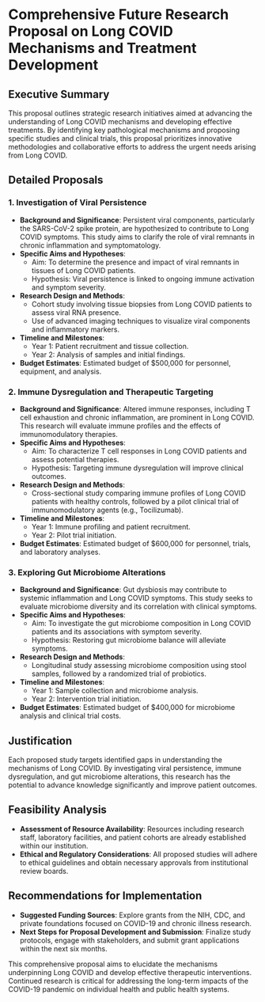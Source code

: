 # Comprehensive Future Research Proposal on Long COVID Mechanisms and Treatment Development

## Executive Summary
This proposal outlines strategic research initiatives aimed at advancing the understanding of Long COVID mechanisms and developing effective treatments. By identifying key pathological mechanisms and proposing specific studies and clinical trials, this proposal prioritizes innovative methodologies and collaborative efforts to address the urgent needs arising from Long COVID.

## Detailed Proposals

### 1. Investigation of Viral Persistence
- **Background and Significance**: Persistent viral components, particularly the SARS-CoV-2 spike protein, are hypothesized to contribute to Long COVID symptoms. This study aims to clarify the role of viral remnants in chronic inflammation and symptomatology.
- **Specific Aims and Hypotheses**: 
  - Aim: To determine the presence and impact of viral remnants in tissues of Long COVID patients.
  - Hypothesis: Viral persistence is linked to ongoing immune activation and symptom severity.
- **Research Design and Methods**: 
  - Cohort study involving tissue biopsies from Long COVID patients to assess viral RNA presence.
  - Use of advanced imaging techniques to visualize viral components and inflammatory markers.
- **Timeline and Milestones**: 
  - Year 1: Patient recruitment and tissue collection.
  - Year 2: Analysis of samples and initial findings.
- **Budget Estimates**: Estimated budget of $500,000 for personnel, equipment, and analysis.

### 2. Immune Dysregulation and Therapeutic Targeting
- **Background and Significance**: Altered immune responses, including T cell exhaustion and chronic inflammation, are prominent in Long COVID. This research will evaluate immune profiles and the effects of immunomodulatory therapies.
- **Specific Aims and Hypotheses**: 
  - Aim: To characterize T cell responses in Long COVID patients and assess potential therapies.
  - Hypothesis: Targeting immune dysregulation will improve clinical outcomes.
- **Research Design and Methods**: 
  - Cross-sectional study comparing immune profiles of Long COVID patients with healthy controls, followed by a pilot clinical trial of immunomodulatory agents (e.g., Tocilizumab).
- **Timeline and Milestones**: 
  - Year 1: Immune profiling and patient recruitment.
  - Year 2: Pilot trial initiation.
- **Budget Estimates**: Estimated budget of $600,000 for personnel, trials, and laboratory analyses.

### 3. Exploring Gut Microbiome Alterations
- **Background and Significance**: Gut dysbiosis may contribute to systemic inflammation and Long COVID symptoms. This study seeks to evaluate microbiome diversity and its correlation with clinical symptoms.
- **Specific Aims and Hypotheses**: 
  - Aim: To investigate the gut microbiome composition in Long COVID patients and its associations with symptom severity.
  - Hypothesis: Restoring gut microbiome balance will alleviate symptoms.
- **Research Design and Methods**: 
  - Longitudinal study assessing microbiome composition using stool samples, followed by a randomized trial of probiotics.
- **Timeline and Milestones**: 
  - Year 1: Sample collection and microbiome analysis.
  - Year 2: Intervention trial initiation.
- **Budget Estimates**: Estimated budget of $400,000 for microbiome analysis and clinical trial costs.

## Justification
Each proposed study targets identified gaps in understanding the mechanisms of Long COVID. By investigating viral persistence, immune dysregulation, and gut microbiome alterations, this research has the potential to advance knowledge significantly and improve patient outcomes.

## Feasibility Analysis
- **Assessment of Resource Availability**: Resources including research staff, laboratory facilities, and patient cohorts are already established within our institution.
- **Ethical and Regulatory Considerations**: All proposed studies will adhere to ethical guidelines and obtain necessary approvals from institutional review boards.

## Recommendations for Implementation
- **Suggested Funding Sources**: Explore grants from the NIH, CDC, and private foundations focused on COVID-19 and chronic illness research.
- **Next Steps for Proposal Development and Submission**: Finalize study protocols, engage with stakeholders, and submit grant applications within the next six months.

This comprehensive proposal aims to elucidate the mechanisms underpinning Long COVID and develop effective therapeutic interventions. Continued research is critical for addressing the long-term impacts of the COVID-19 pandemic on individual health and public health systems.